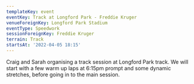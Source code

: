 ```yaml
---
templateKey: event
eventKey: Track at Longford Park - Freddie Kruger
venueForeignKey: Longford Park Stadium
eventType: Speedwork
sessionForeignKey: Freddie Kruger
terrain: Track
startsAt: '2022-04-05 18:15'
---
```

Craig and Sarah organising a track session at Longford Park track. We will start with a few 
warm up laps at 6:15pm prompt and some dynamic stretches, before going in to the main session.
